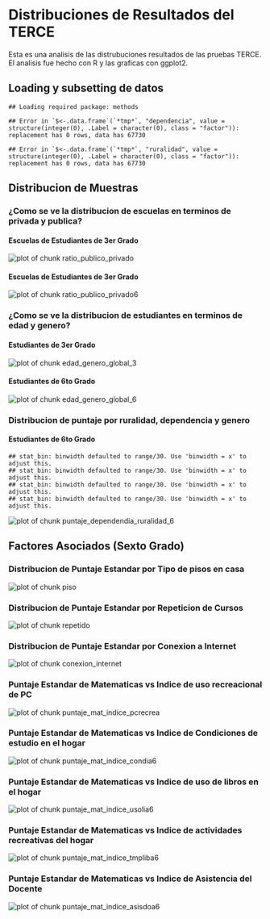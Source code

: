 # Distribuciones de Resultados del TERCE

Esta es una analisis de las distrubuciones resultados de las pruebas TERCE. El analisis fue hecho con R y las graficas con ggplot2.

## Loading y subsetting de datos

```
## Loading required package: methods
```

```
## Error in `$<-.data.frame`(`*tmp*`, "dependencia", value = structure(integer(0), .Label = character(0), class = "factor")): replacement has 0 rows, data has 67730
```

```
## Error in `$<-.data.frame`(`*tmp*`, "ruralidad", value = structure(integer(0), .Label = character(0), class = "factor")): replacement has 0 rows, data has 67730
```


## Distribucion de Muestras

### ¿Como se ve la distribucion de escuelas en terminos de privada y publica?
#### Escuelas de Estudiantes de 3er Grado
![plot of chunk ratio_publico_privado](figure/ratio_publico_privado-1.png) 
#### Escuelas de Estudiantes de 3er Grado
![plot of chunk ratio_publico_privado6](figure/ratio_publico_privado6-1.png) 

### ¿Como se ve la distribucion de estudiantes en terminos de edad y genero?
#### Estudiantes de 3er Grado
![plot of chunk edad_genero_global_3](figure/edad_genero_global_3-1.png) 
#### Estudiantes de 6to Grado
![plot of chunk edad_genero_global_6](figure/edad_genero_global_6-1.png) 

### Distribucion de puntaje por ruralidad, dependencia y genero
#### Estudiantes de 6to Grado

```
## stat_bin: binwidth defaulted to range/30. Use 'binwidth = x' to adjust this.
## stat_bin: binwidth defaulted to range/30. Use 'binwidth = x' to adjust this.
## stat_bin: binwidth defaulted to range/30. Use 'binwidth = x' to adjust this.
## stat_bin: binwidth defaulted to range/30. Use 'binwidth = x' to adjust this.
```

![plot of chunk puntaje_dependendia_ruralidad_6](figure/puntaje_dependendia_ruralidad_6-1.png) 

## Factores Asociados (Sexto Grado)

### Distribucion de Puntaje Estandar por Tipo de pisos en casa
![plot of chunk piso](figure/piso-1.png) 

### Distribucion de Puntaje Estandar por Repeticion de Cursos
![plot of chunk repetido](figure/repetido-1.png) 

### Distribucion de Puntaje Estandar por Conexion a Internet
![plot of chunk conexion_internet](figure/conexion_internet-1.png) 

### Puntaje Estandar de Matematicas vs Indice de uso recreacional de PC
![plot of chunk puntaje_mat_indice_pcrecrea](figure/puntaje_mat_indice_pcrecrea-1.png) 

### Puntaje Estandar de Matematicas vs Indice de Condiciones de estudio en el hogar 
![plot of chunk puntaje_mat_indice_condia6](figure/puntaje_mat_indice_condia6-1.png) 

### Puntaje Estandar de Matematicas vs Indice de uso de libros en el hogar
![plot of chunk puntaje_mat_indice_usolia6](figure/puntaje_mat_indice_usolia6-1.png) 

### Puntaje Estandar de Matematicas vs Indice de actividades recreativas del hogar 
![plot of chunk puntaje_mat_indice_tmpliba6](figure/puntaje_mat_indice_tmpliba6-1.png) 

### Puntaje Estandar de Matematicas vs Indice de Asistencia del Docente 
![plot of chunk puntaje_mat_indice_asisdoa6](figure/puntaje_mat_indice_asisdoa6-1.png) 
